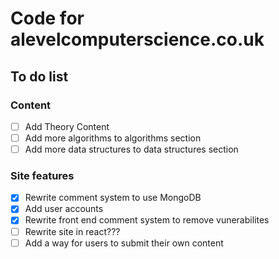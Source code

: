 # Code for alevelcomputerscience.co.uk
## To do list
### Content
- [ ] Add Theory Content
- [ ] Add more algorithms to algorithms section
- [ ] Add more data structures to data structures section

### Site features
- [x] Rewrite comment system to use MongoDB
- [x] Add user accounts
- [x] Rewrite front end comment system to remove vunerabilites
- [ ] Rewrite site in react???
- [ ] Add a way for users to submit their own content
